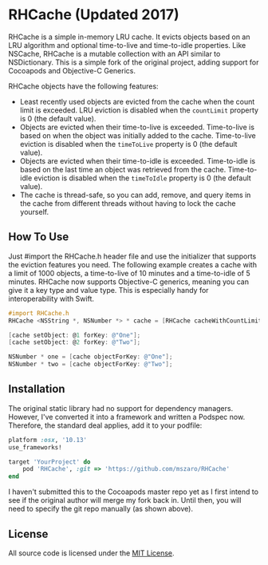 RHCache (Updated 2017)
=======

RHCache is a simple in-memory LRU cache. It evicts objects based on an LRU algorithm and optional time-to-live and time-to-idle properties. Like NSCache, RHCache is a mutable collection with an API similar to NSDictionary. This is a simple fork of the original project, adding support for Cocoapods and Objective-C Generics.

RHCache objects have the following features:

- Least recently used objects are evicted from the cache when the count limit is exceeded. LRU eviction is disabled when the `countLimit` property is 0 (the default value).
- Objects are evicted when their time-to-live is exceeded. Time-to-live is based on when the object was initially added to the cache. Time-to-live eviction is disabled when the `timeToLive` property is 0 (the default value).
- Objects are evicted when their time-to-idle is exceeded. Time-to-idle is based on the last time an object was retrieved from the cache. Time-to-idle eviction is disabled when the `timeToIdle` property is 0 (the default value).
- The cache is thread-safe, so you can add, remove, and query items in the cache from different threads without having to lock the cache yourself.

How To Use
----------

Just #import the RHCache.h header file and use the initializer that supports the eviction features you need. The following example creates a cache with a limit of 1000 objects, a time-to-live of 10 minutes and a time-to-idle of 5 minutes. RHCache now supports Objective-C generics, meaning you can give it a key type and value type. This is especially handy for interoperability with Swift.

```objective-c
#import RHCache.h
RHCache <NSString *, NSNumber *> * cache = [RHCache cacheWithCountLimit: 1000 timeToLive: 600 timeToIdle: 300];

[cache setObject: @1 forKey: @"One"];
[cache setObject: @2 forKey: @"Two"];

NSNumber * one = [cache objectForKey: @"One"];
NSNumber * two = [cache objectForKey: @"Two"];
```

Installation
----------

The original static library had no support for dependency managers. However, I've converted it into a framework and written a Podspec now. Therefore, the standard deal applies, add it to your podfile:

```ruby
platform :osx, '10.13'
use_frameworks!

target 'YourProject' do
	pod 'RHCache', :git => 'https://github.com/mszaro/RHCache'
end
``` 

I haven't submitted this to the Cocoapods master repo yet as I first intend to see if the original author will merge my fork back in. Until then, you will need to specify the git repo manually (as shown above).

License
----------
All source code is licensed under the [MIT License](https://raw.github.com/rholmes/RHCache/master/LICENSE).